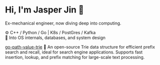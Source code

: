 # Hi, I'm Jasper Jin 👋

Ex-mechanical engineer, now diving deep into computing.  

⚙️ C++ / Python / Go | K8s / PostGres / Kafka  
🧠 Into OS internals, databases, and system design  

[go-path-value-trie](https://github.com/JINZIPING/go-path-value-trie)
🚀 An open-source Trie data structure for efficient prefix search and recall, ideal for search engine applications. Supports fast insertion, lookup, and prefix matching for large-scale text processing.
<!--
**JINZIPING/JINZIPING** is a ✨ _special_ ✨ repository because its `README.md` (this file) appears on your GitHub profile.

Here are some ideas to get you started:

- 🔭 I’m currently working on ...
- 🌱 I’m currently learning ...
- 👯 I’m looking to collaborate on ...
- 🤔 I’m looking for help with ...
- 💬 Ask me about ...
- 📫 How to reach me: ...
- 😄 Pronouns: ...
- ⚡ Fun fact: ...
-->
